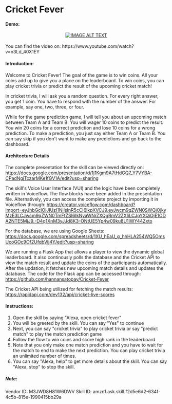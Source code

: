 # Cricket Fever

#### Demo: 
<div align="center">
  <a href="https://www.youtube.com/watch?v=n3Ld_40X1EY"><img src="https://img.youtube.com/vi/n3Ld_40X1EY/0.jpg" alt="IMAGE ALT TEXT"></a>
</div>
<br>
You can find the video on: https://www.youtube.com/watch?v=n3Ld_40X1EY

#### Introduction:
Welcome to Cricket Fever! The goal of the game is to win coins. All your coins add up to give you a place on the leaderboard. To win coins, you can play cricket trivia or predict the result of the upcoming cricket match!

In cricket trivia, I will ask you a random question. For every right answer, you get 1 coin. You have to respond with the number of the answer. For example, say one, two, three, or four.

While for the game prediction game, I will tell you about an upcoming match between Team A and Team B. You will wager 10 coins to predict the result. You win 20 coins for a correct prediction and lose 10 coins for a wrong prediction. To make a prediction, you just say either Team A or Team B. You can say skip if you don't want to make any predictions and go back to the dashboard.

#### Architecture Details
The complete presentation for the skill can be viewed directly on: https://docs.google.com/presentation/d/1j1Kgm9A7tHdGQ7_Y7VYBA-CPadNgjTczarMKe1fGV1A/edit?usp=sharing

The skill's Voice User Interface (VUI) and the logic have been completely written in Voiceflow. The flow blocks have been added in the presentation file. Alternatively, you can access the complete project by importing it in Voiceflow through: https://creator.voiceflow.com/dashboard?import=eyJhbGciOiJIUzI1NiIsInR5cCI6IkpXVCJ9.eyJwcm9qZWN0SWQiOjkyMzE3LCJwcm9qZWN0TmFtZSI6IkNyaWNrZXQgRmV2ZXIiLCJpYXQiOjE1ODA2NTE5MjJ9.-D4q1XnM3yJJd8K3-ONtUE5Yp4w09ku8U1IWY44Zxto

For the database, we are using Google Sheets: https://docs.google.com/spreadsheets/d/1XU_hEaU_g_hhHLA254WQ5OmsUcoGOc9Of2UfqbVlj4Y/edit?usp=sharing

We are running a Flask App that allows a player to view the dynamic global leaderboard. It also continously polls the database and the Cricket API to view the match result and update the coins of the participants automatically. After the updation, it fetches new upcoming match details and updates the database. The code for the Flask app can be accessed through: https://github.com/hannansatopay/Cricket-Fever

The Cricket API being utilized for fetching the match results: https://rapidapi.com/dev132/api/cricket-live-scores

#### Instructions:
1. Open the skill by saying "Alexa, open cricket fever"
2. You will be greeted by the skill. You can say "Yes" to continue
3. Next, you can say "cricket trivia" to play cricket trivia or say "predict match" to play the match prediction game
4. Follow the flow to win coins and score high rank in the leaderboard
5. Note that you only make one match prediction and you have to wait for the match to end to make the next prediction. You can play cricket trivia an unlimited number of times.
6. You can say "Alexa, help" to get more details about the skill. You can say "Alexa, stop" to stop the skill.

##### Note:
Vendor ID: M3JWD8H81W6DWV
Skill ID: amzn1.ask.skill.f2d5e6d2-634f-4c5b-815e-1990415bb29a
